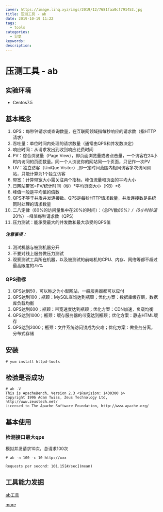 ```yaml
---
cover: https://image.lihq.xyz/imgs/2019/12/7681faa0cf791452.jpg
title: 压测工具 - ab
date: 2019-10-19 11:22
tags:
  - tools
categories:
  - 分享
keywords:
description:
---
```


# 压测工具 - ab

## 实验环境
- Centos7.5

## 基本概念

1. QPS：每秒钟请求或查询数量，在互联网领域指每秒响应的请求数（指HTTP请求）
2. 吞吐量：单位时间内处理的请求数量（通常由QPS和并发数决定）
3. 响应时间：从请求发出到收到响应花费时间
4. PV：综合浏览量（Page View），即页面浏览量或者点击量，一个访客在24小时内访问的页面数量。同一个人浏览你的网站同一个页面，只记作一次PV
5. UV：独立访客（UniQue Visitor）,即一定时间范围内相同访客多次访问网站，只能计算为1个独立访客
6. 带宽：计算带宽大小需关注两个指标，峰值流量和页面的平均大小
7. 日网站带宽=PV/统计时间（秒）*平均页面大小（KB）*8
8. 峰值一般是平均值的倍数
9. QPS不等于并发并发连接数。QPS是每秒HTTP请求数量，并发连接数是系统同时处理的请求数量
10. 二八定律（80%的访问量集中在20%的时间）：（总PV数*80%）/（6小时秒速*20%）=峰值每秒请求数（QPS）
11. 压力测试：能承受最大的并发数和最大承受的QPS值

##### 注意事项：
1. 测试机器与被测机器分开
2. 不要对线上服务做压力测试
3. 观察测试工具所在机器，以及被测试的前端机的CPU、内存、网络等都不超过最高限度的75%

### QPS指标
1. QPS达到50，可以称之为小型网站，一般服务器都可以应付 
2. QPS达到100；瓶颈：MySQL查询达到瓶颈；优化方案：数据库缓存层，数据库负载均衡
3. QPS达到800；瓶颈：带宽速度达到瓶颈；优化方案：CDN加速，负载均衡
4. QPS达到1000；瓶颈：缓存服务器的带宽达到瓶颈；优化方案：静态HTML缓存
5. QPS达到2000；瓶颈：文件系统访问锁成为灾难；优化方案：做业务分离，分布式存储

## 安装
```
# yum install httpd-tools
```

## 检验是否成功
```
# ab -V
This is ApacheBench, Version 2.3 <$Revision: 1430300 $>
Copyright 1996 Adam Twiss, Zeus Technology Ltd, http://www.zeustech.net/
Licensed to The Apache Software Foundation, http://www.apache.org/
```



## 基本使用

### 检测接口最大qps

模拟并发请求10次，总请求100次
```
# ab -n 100 -c 10 http://xxx

Requests per second: 101.15[#/sec](mean)
```


## 工具能力发掘

[ab工具](http://httpd.apache.org/docs/2.0/programs/ab.html)

[more](https://www.baidu.com/s?wd=ab%E5%B7%A5%E5%85%B7)